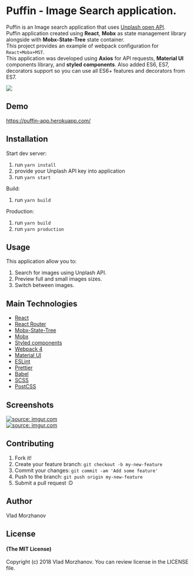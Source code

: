 # Puffin - Image Search application.

Puffin is an Image search application that uses <a href="https://unsplash.com/" target="_blank">Unplash open API</a>.<br>
Puffin application created using <b>React</b>, <b>Mobx</b> as state management library alongside with <b>Mobx-State-Tree</b> state container.<br>
This project provides an example of webpack configuration for `React+Mobx+MST`.<br>
This application was developed using <b>Axios</b> for API requests, <b>Material UI</b> components library, and <b>styled components</b>. Also added ES6, ES7, decorators support so you can use all ES6+ features and decorators from ES7.

<img src="https://i.imgur.com/yrJR9hB.png"/>

## Demo

https://puffin-app.herokuapp.com/

## Installation

Start dev server:
1. run `yarn install`
2. provide your Unplash API key into application
3. run `yarn start`

Build:
1. run `yarn build`

Production:
1. run `yarn build`
2. run `yarn production`

## Usage

This application allow you to:
1. Search for images using Unplash API.
2. Preview full and small images sizes.
3. Switch between images.

## Main Technologies

- <a href="https://reactjs.org/">React</a>
- <a href="https://reacttraining.com/react-router/">React Router</a>
- <a href="https://github.com/mobxjs/mobx-state-tree">Mobx-State-Tree</a>
- <a href="https://github.com/mobxjs/mobx">Mobx</a>
- <a href="https://www.styled-components.com/">Styled components</a>
- <a href="https://webpack.js.org/">Webpack 4</a>
- <a href="https://material-ui.com/">Material UI</a>
- <a href="https://eslint.org/">ESLint</a>
- <a href="https://github.com/prettier/prettier">Prettier</a>
- <a href="https://babeljs.io/">Babel</a>
- <a href="https://sass-lang.com/">SCSS</a>
- <a href="https://postcss.org/">PostCSS</a>

## Screenshots

<a href="https://imgur.com/0eRcJW3"><img src="https://i.imgur.com/0eRcJW3l.png" title="source: imgur.com" /></a>
<br>
<a href="https://imgur.com/27eeq6B"><img src="https://i.imgur.com/27eeq6Bl.png?2" title="source: imgur.com" /></a>

## Contributing

1. Fork it!
2. Create your feature branch: `git checkout -b my-new-feature`
3. Commit your changes: `git commit -am 'Add some feature'`
4. Push to the branch: `git push origin my-new-feature`
5. Submit a pull request :D

## Author

Vlad Morzhanov

## License

#### (The MIT License)

Copyright (c) 2018 Vlad Morzhanov.
You can review license in the LICENSE file.
